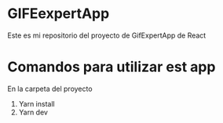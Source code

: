 # GIFEexpertApp

Este es mi repositorio del proyecto de GifExpertApp de React

# Comandos para utilizar est app

En la carpeta del proyecto
1. Yarn install
2. Yarn dev